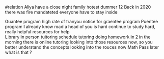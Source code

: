 
#relation 
Aliya have a close night family hotest dummer 12 
Back in 2020 there was fire mandateted everyone have to stay inside


Guantee program  high rate of tranyou notice for graentee program 
Puentee program I already know road a head of you is hard continue to study hard, really helpful resources for help  
Library in person tuitoring schedule tutoring doing homework in 2 in the morning there is online tutoring looking into those resources now, so you better understand the concepts looking into the rouces now 
Math 
Pass later what is that ?